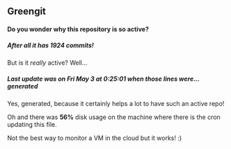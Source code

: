 ## Greengit

#### Do you wonder why this repository is so active?

##### After all it has 1924 commits!

But is it *really* active? Well...

##### Last update was on Fri May 3 at 0:25:01 when those lines were... generated

Yes, generated, because it certainly helps a lot to have such an active repo!

Oh and there was **56%** disk usage on the machine
where there is the cron updating this file.

Not the best way to monitor a VM in the cloud but it works! :)
